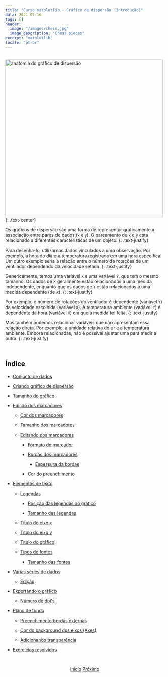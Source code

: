 ```yaml
---
title: "Curso matplotlib - Gráfico de dispersão (Introdução)"
data: 2021-07-16
tags: []
header:
  image: "/images/chess.jpg"
  image_description: "Chess pieces"
excerpt: "matplotlib"
locale: "pt-br"
---
```


<br>

<img src="{{ site.url }}{{ site.baseurl }}/images/curso-matplotlib/anatomias/anatomia-scatter-plot.png" alt="anatomia do gráfico de dispersão " width=500>
{: .text-center}

<br>

Os gráficos de dispersão são uma forma de representar graficamente a associação entre pares de dados (`x` e `y`). O pareamento de `x` e `y` esta relacionado a diferentes características de um objeto.
{: .text-justify}

Para desenha-lo, utilizamos dados vinculados a uma observação. Por exemplo, a hora do dia e a temperatura registrada em uma hora específica. Um outro exemplo seria a relação entre o número de rotações de um ventilador dependendo da velocidade setada.
{: .text-justify}

Genericamente, temos uma variável `X` e uma variável `Y`, que tem o mesmo tamanho. Os dados de `X` geralmente estão relacionados a uma medida independente, enquanto que os dados de `Y` estão relacionados a uma medida dependente (de `X`).
{: .text-justify}

Por exemplo, o número de rotações do ventilador é dependente (variável `Y`) da velocidade escolhida (variável `X`).  A temperatura ambiente (variável `Y`) é dependente da hora (variável `X`) em que a medida foi feita.
{: .text-justify}

Mas também podemos relacionar variáveis que não apresentam essa relação direta. Por exemplo, a umidade relativa do ar e a temperatura ambiente. Embora relacionadas, não é possível ajustar uma para medir a outra.
{: .text-justify}

<br>

<h2><a style="color:black" id="">Índice</a></h2>

+ <a href="/Curso-matplotlib-05">Conjunto de dados</a>

+ <a href="/Curso-matplotlib-06">Criando gráfico de dispersão</a>

+ <a href="/Curso-matplotlib-07">Tamanho do gráfico</a>

+ <a href="/Curso-matplotlib-08">Edição dos marcadores</a>

  * <a href="/Curso-matplotlib-08#cor-marcadores">Cor dos marcadores</a>

  * <a href="/Curso-matplotlib-09">Tamanho dos marcadores</a>

  * <a href="/Curso-matplotlib-10">Editando dos marcadores</a>

    - <a href="/Curso-matplotlib-10#alterando-marcador">Formato do marcador</a>

    - <a href="/Curso-matplotlib-10#bordas-marcador">Bordas dos marcadores</a>

      + <a href="/Curso-matplotlib-10#espessura-linha">Espessura da bordas</a>

    - <a href="/Curso-matplotlib-10#cor-preenchimento">Cor do preenchimento</a>

+ <a href="/Curso-matplotlib-11">Elementos de texto</a>

  * <a href="/Curso-matplotlib-11#legendas">Legendas</a>

    - <a href="/Curso-matplotlib-11#posicao-legendas">Posição das legendas no gráfico</a>

    - <a href="/Curso-matplotlib-11#tamanho-legenda">Tamanho das legendas</a>

  * <a href="/Curso-matplotlib-11#titulo-eixo-x">Título do eixo x</a>

  * <a href="/Curso-matplotlib-11#titulo-eixo-y">Título do eixo y</a>

  * <a href="/Curso-matplotlib-11#titulo-grafico">Título do gráfico</a>

  * <a href="/Curso-matplotlib-12">Tipos de fontes</a>

    - <a href="/Curso-matplotlib-12#tamanho-fonte">Tamanho das fontes</a>

+ <a href="/Curso-matplotlib-13">Várias séries de dados</a>

  * <a href="/Curso-matplotlib-14">Edição</a>

+ <a href="/Curso-matplotlib-15">Exportando o gráfico</a>

  * <a href="/Curso-matplotlib-15#numero-dpis">Número de dpi's</a>

+ <a href="/Curso-matplotlib-16">Plano de fundo</a>

    * <a href="/Curso-matplotlib-16#preenchimento-bordas-externas">Preenchimento bordas externas</a>

    * <a href="/Curso-matplotlib-16#cor-background">Cor do background dos eixos (Axes)</a>

    * <a href="/Curso-matplotlib-16#transparencia">Adicionando transparência</a>


+ <a href="/Curso-matplotlib-17">Exercícios resolvidos</a>



<br>

<p style="text-align: center">
  <a href="/matplotlib-course" class="btn btn--info">Início</a>
  <a href="/Curso-matplotlib-05" class="btn btn--success">Próximo</a>
</p>
